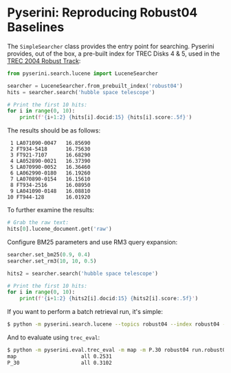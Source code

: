 # Pyserini: Reproducing Robust04 Baselines

The `SimpleSearcher` class provides the entry point for searching.
Pyserini provides, out of the box, a pre-built index for TREC Disks 4 &amp; 5, used in the [TREC 2004 Robust Track](https://github.com/castorini/anserini/blob/master/docs/regressions/regressions-disk45.md):

```python
from pyserini.search.lucene import LuceneSearcher

searcher = LuceneSearcher.from_prebuilt_index('robust04')
hits = searcher.search('hubble space telescope')

# Print the first 10 hits:
for i in range(0, 10):
    print(f'{i+1:2} {hits[i].docid:15} {hits[i].score:.5f}')
```

The results should be as follows:

```
 1 LA071090-0047   16.85690
 2 FT934-5418      16.75630
 3 FT921-7107      16.68290
 4 LA052890-0021   16.37390
 5 LA070990-0052   16.36460
 6 LA062990-0180   16.19260
 7 LA070890-0154   16.15610
 8 FT934-2516      16.08950
 9 LA041090-0148   16.08810
10 FT944-128       16.01920
```

To further examine the results:

```python
# Grab the raw text:
hits[0].lucene_document.get('raw')
```

Configure BM25 parameters and use RM3 query expansion:

```python
searcher.set_bm25(0.9, 0.4)
searcher.set_rm3(10, 10, 0.5)

hits2 = searcher.search('hubble space telescope')

# Print the first 10 hits:
for i in range(0, 10):
    print(f'{i+1:2} {hits2[i].docid:15} {hits2[i].score:.5f}')
```

If you want to perform a batch retrieval run, it's simple:

```bash
$ python -m pyserini.search.lucene --topics robust04 --index robust04 --output run.robust04.txt --bm25
```

And to evaluate using `trec_eval`:

```bash
$ python -m pyserini.eval.trec_eval -m map -m P.30 robust04 run.robust04.txt
map                   	all	0.2531
P_30                  	all	0.3102
```
